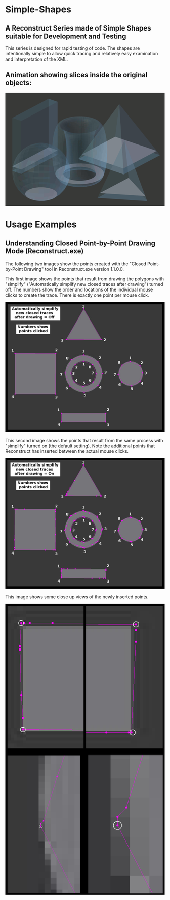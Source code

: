 # Simple-Shapes
## A Reconstruct Series made of Simple Shapes suitable for Development and Testing

This series is designed for rapid testing of code. The shapes are intentionally simple
to allow quick tracing and relatively easy examination and interpretation of the XML.

## Animation showing slices inside the original objects:
![SlicingAnimation](docs/frames.gif?raw=true "Slicing Animation")

# Usage Examples

## Understanding Closed Point-by-Point Drawing Mode (Reconstruct.exe)

The following two images show the points created with the "Closed Point-by-Point Drawing" tool in Reconstruct.exe version 1.1.0.0.

This first image shows the points that result from drawing the polygons with "simplify" ("Automatically simplify new closed traces after drawing") turned off. The numbers show the order and locations of the individual mouse clicks to create the trace. There is exactly one point per mouse click.

![SimplifyOff](docs/Corner_Points_Simplify_Off.png?raw=true "Simplify Off")

This second image shows the points that result from the same process with "simplify" turned on (the default setting). Note the additional points that Reconstruct has inserted between the actual mouse clicks.

![SimplifyOn](docs/Corner_Points_Simplify_On.png?raw=true "Simplify On")

This image shows some close up views of the newly inserted points.

![SimplifyOnDetail](docs/Extra_Points_Detail.png?raw=true "Detailed View of Simplify On case")
